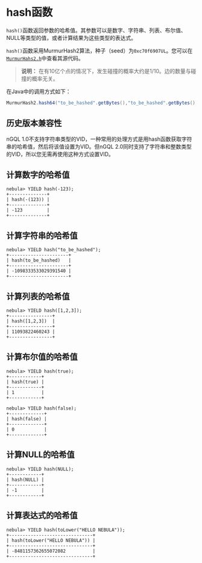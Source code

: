 # hash函数

`hash()`函数返回参数的哈希值。其参数可以是数字、字符串、列表、布尔值、NULL等类型的值，或者计算结果为这些类型的表达式。

`hash()`函数采用MurmurHash2算法，种子（seed）为`0xc70f6907UL`。您可以在[`MurmurHahs2.h`](https://github.com/vesoft-inc/nebula-common/blob/master/src/common/base/MurmurHash2.h)中查看其源代码。

> **说明：** 在有10亿个点的情况下，发生碰撞的概率大约是1/10。边的数量与碰撞的概率无关。

在Java中的调用方式如下：

```Java
MurmurHash2.hash64("to_be_hashed".getBytes(),"to_be_hashed".getBytes().length, 0xc70f6907)
```

## 历史版本兼容性

nGQL 1.0不支持字符串类型的VID，一种常用的处理方式是用hash函数获取字符串的哈希值，然后将该值设置为VID。但nGQL 2.0同时支持了字符串和整数类型的VID，所以您无需再使用这种方式设置VID。

## 计算数字的哈希值

```ngql
nebula> YIELD hash(-123);
+--------------+
| hash(-(123)) |
+--------------+
| -123         |
+--------------+
```

## 计算字符串的哈希值

```ngql
nebula> YIELD hash("to_be_hashed");
+----------------------+
| hash(to_be_hashed)   |
+----------------------+
| -1098333533029391540 |
+----------------------+
```

## 计算列表的哈希值


```ngql
nebula> YIELD hash([1,2,3]);
+----------------+
| hash([1,2,3])  |
+----------------+
| 11093822460243 |
+----------------+
```

## 计算布尔值的哈希值

```ngql
nebula> YIELD hash(true);
+------------+
| hash(true) |
+------------+
| 1          |
+------------+

nebula> YIELD hash(false);
+-------------+
| hash(false) |
+-------------+
| 0           |
+-------------+
```

## 计算NULL的哈希值

```ngql
nebula> YIELD hash(NULL);
+------------+
| hash(NULL) |
+------------+
| -1         |
+------------+
```

## 计算表达式的哈希值

```ngql
nebula> YIELD hash(toLower("HELLO NEBULA"));
+-------------------------------+
| hash(toLower("HELLO NEBULA")) |
+-------------------------------+
| -8481157362655072082          |
+-------------------------------+
```
